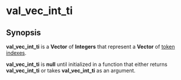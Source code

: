# val\_vec\_int\_ti

## Synopsis <a id="synopsis"></a>

**val\_vec\_int\_ti** is a **Vector** of **Integers** that represent a **Vector** of [token indexes](val_int_ti.md).

**val\_vec\_int\_ti** is **null** until initialized in a function that either returns **val\_vec\_int\_ti** or takes **val\_vec\_int\_ti** as an argument.

